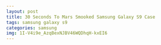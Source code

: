 ```yaml
---
layout: post
title: 30 Seconds To Mars Smooked Samsung Galaxy S9 Case
tags: samsung galaxy s9
categories: samsung
img: 1I-V4i9e_AzqBexNJBV46WQDhqH-kxEI6
---
```

